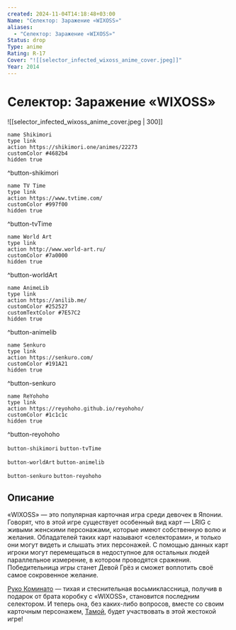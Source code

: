 ```yaml
---
created: 2024-11-04T14:18:48+03:00
Name: "Селектор: Заражение «WIXOSS»"
aliases:
  - "Селектор: Заражение «WIXOSS»"
Status: drop
Type: anime
Rating: R-17
Cover: "![[selector_infected_wixoss_anime_cover.jpeg]]"
Year: 2014
---
```


# Селектор: Заражение «WIXOSS»

![[selector_infected_wixoss_anime_cover.jpeg | 300]]

```button
name Shikimori
type link
action https://shikimori.one/animes/22273
customColor #4682b4
hidden true
```
^button-shikimori

```button
name TV Time
type link
action https://www.tvtime.com/
customColor #997f00
hidden true
```
^button-tvTime

```button
name World Art
type link
action http://www.world-art.ru/
customColor #7a0000
hidden true
```
^button-worldArt

```button
name AnimeLib
type link
action https://anilib.me/
customColor #252527
customTextColor #7E57C2
hidden true
```
^button-animelib

```button
name Senkuro
type link
action https://senkuro.com/
customColor #191A21
hidden true
```
^button-senkuro

```button
name ReYohoho
type link
action https://reyohoho.github.io/reyohoho/
customColor #1c1c1c
hidden true
```
^button-reyohoho

`button-shikimori` `button-tvTime`

`button-worldArt` `button-animelib`

`button-senkuro` `button-reyohoho`

## Описание

«WIXOSS» — это популярная карточная игра среди девочек в Японии. Говорят, что в этой игре существует особенный вид карт — LRIG с живыми женскими персонажами, которые имеют собственную волю и желания. Обладателей таких карт называют «селекторами», и только они могут видеть и слышать этих персонажей. С помощью данных карт игроки могут перемещаться в недоступное для остальных людей параллельное измерение, в котором проводятся сражения. Победительница игры станет Девой Грёз и сможет воплотить своё самое сокровенное желание.

[Руко Коминато](https://shikimori.one/characters/99833-ruuko-kominato) — тихая и стеснительная восьмиклассница, получив в подарок от брата коробку с «WIXOSS», становится последним селектором. И теперь она, без каких-либо вопросов, вместе со своим карточным персонажем, [Тамой](https://shikimori.one/characters/99845-tama), будет участвовать в этой жестокой игре!
